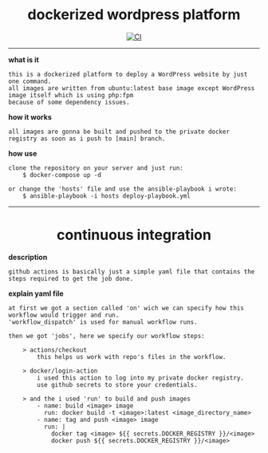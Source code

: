 # <span style="display:block;text-align:center">dockerized wordpress platform</span>

<span style="display:block;text-align:center">[![CI](https://github.com/tahacodes/dockerized/actions/workflows/main.yml/badge.svg)](https://github.com/tahacodes/dockerized/actions/workflows/main.yml)</span>

<hr>

<b>what is it</b>

    this is a dockerized platform to deploy a WordPress website by just one command.
    all images are written from ubuntu:latest base image except WordPress image itself which is using php:fpm
    because of some dependency issues.

<b>how it works</b>

    all images are gonna be built and pushed to the private docker registry as soon as i push to [main] branch.

<b>how use</b>

    clone the repository on your server and just run:
        $ docker-compose up -d

    or change the 'hosts' file and use the ansible-playbook i wrote:
        $ ansible-playbook -i hosts deploy-playbook.yml

<hr>

# <span style="display:block;text-align:center">continuous integration</span>

<b>description</b>

    github actions is basically just a simple yaml file that contains the steps required to get the job done.

<b>explain yaml file</b>

    at first we got a section called 'on' wich we can specify how this workflow would trigger and run.
    'workflow_dispatch' is used for manual workflow runs.

    then we got 'jobs', here we specify our workflow steps:

        > actions/checkout
            this helps us work with repo's files in the workflow.

        > docker/login-action
            i used this action to log into my private docker registry.
            use github secrets to store your credentials.

        > and the i used 'run' to build and push images
            - name: build <image> image
              run: docker build -t <image>:latest <image_directory_name>
            - name: tag and push <image> image
              run: |
                docker tag <image> ${{ secrets.DOCKER_REGISTRY }}/<image>
                docker push ${{ secrets.DOCKER_REGISTRY }}/<image>
